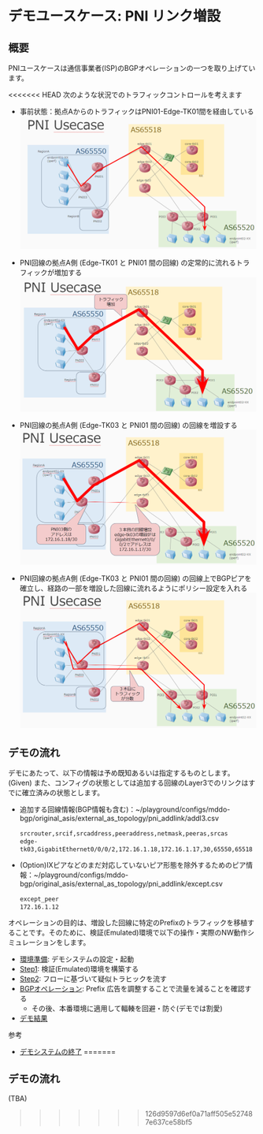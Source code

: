 # デモユースケース: PNI リンク増設

## 概要

PNIユースケースは通信事業者(ISP)のBGPオペレーションの一つを取り上げています。

<<<<<<< HEAD
次のような状況でのトラフィックコントロールを考えます
- 事前状態：拠点AからのトラフィックはPNI01-Edge-TK01間を経由している
![alt text](fig/pni_addlink_usecase_1.png)


- PNI回線の拠点A側 (Edge-TK01 と PNI01 間の回線) の定常的に流れるトラフィックが増加する
![alt text](fig/pni_addlink_usecase_2.png)


- PNI回線の拠点A側 (Edge-TK03 と PNI01 間の回線) の回線を増設する
![alt text](fig/pni_addlink_usecase_3.png)

- PNI回線の拠点A側 (Edge-TK03 と PNI01 間の回線) の回線上でBGPピアを確立し、経路の一部を増設した回線に流れるようにポリシー設定を入れる
![alt text](fig/pni_addlink_usecase_4.png)


## デモの流れ
デモにあたって、以下の情報は予め既知あるいは指定するものとします。(Given)
また、コンフィグの状態としては追加する回線のLayer3でのリンクはすでに確立済みの状態とします。

- 追加する回線情報(BGP情報も含む)：~/playground/configs/mddo-bgp/original_asis/external_as_topology/pni_addlink/addl3.csv
  ```
  srcrouter,srcif,srcaddress,peeraddress,netmask,peeras,srcas
  edge-tk03,GigabitEthernet0/0/0/2,172.16.1.18,172.16.1.17,30,65550,65518
  ```
- (Option)IXピアなどのまだ対応していないピア形態を除外するためのピア情報：~/playground/configs/mddo-bgp/original_asis/external_as_topology/pni_addlink/except.csv
  ```
  except_peer
  172.16.1.12
  ```


オペレーションの目的は、増設した回線に特定のPrefixのトラフィックを移植することです。そのために、検証(Emulated)環境で以下の操作・実際のNW動作シミュレーションをします。
- [環境準備](./provision.md): デモシステムの設定・起動
- [Step1](./step1.md): 検証(Emulated)環境を構築する
- [Step2](./step2.md): フローに基づいて疑似トラヒックを流す
- [BGPオペレーション](./operation.md): Prefix 広告を調整することで流量を減ることを確認する
  - その後、本番環境に適用して輻輳を回避・防ぐ(デモでは割愛)
- [デモ結果](./result.md)

参考
- [デモシステムの終了](./cleanup.md)
=======
## デモの流れ

(TBA)
>>>>>>> 126d9597d6ef0a71aff505e527487e637ce58bf5
